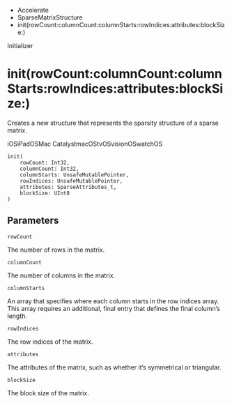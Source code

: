 

- Accelerate
- SparseMatrixStructure
-  init(rowCount:columnCount:columnStarts:rowIndices:attributes:blockSize:) 

Initializer

# init(rowCount:columnCount:columnStarts:rowIndices:attributes:blockSize:)

Creates a new structure that represents the sparsity structure of a sparse matrix.

iOSiPadOSMac CatalystmacOStvOSvisionOSwatchOS

``` source
init(
    rowCount: Int32,
    columnCount: Int32,
    columnStarts: UnsafeMutablePointer,
    rowIndices: UnsafeMutablePointer,
    attributes: SparseAttributes_t,
    blockSize: UInt8
)
```

## Parameters 

`rowCount`  

The number of rows in the matrix.

`columnCount`  

The number of columns in the matrix.

`columnStarts`  

An array that specifies where each column starts in the row indices array. This array requires an additional, final entry that defines the final column’s length.

`rowIndices`  

The row indices of the matrix.

`attributes`  

The attributes of the matrix, such as whether it’s symmetrical or triangular.

`blockSize`  

The block size of the matrix.

